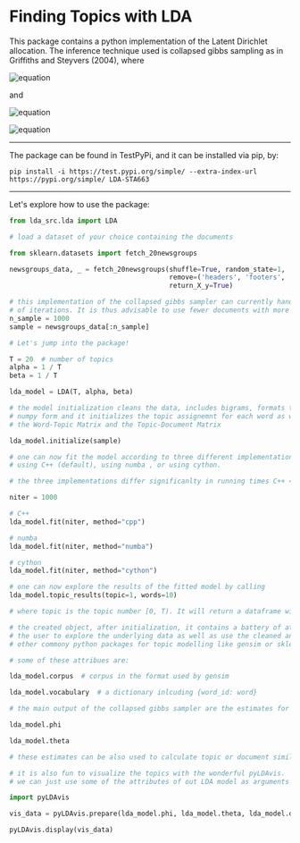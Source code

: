 # Finding Topics with LDA

This package contains a python implementation of the Latent Dirichlet allocation. The inference technique used is collapsed gibbs sampling as in Griffiths and Steyvers (2004), where

![equation](https://latex.codecogs.com/svg.image?P\left(z_{i}=j&space;\mid&space;\mathbf{z}_{-i},&space;\mathbf{w}\right)&space;\propto&space;\frac{n_{-i,&space;j}^{\left(w_{i}\right)}&plus;\beta}{n_{-i,&space;j}^{(\cdot)}&plus;W&space;\beta}&space;\frac{n_{-i,&space;j}^{\left(d_{i}\right)}&plus;\alpha}{n_{-i,&space;n}^{\left(d_{i}\right)}&plus;T&space;\alpha})

and

![equation](https://latex.codecogs.com/svg.image?\hat{\phi}_{j}^{(w)}=\frac{n_{j}^{(\text&space;{w})}&plus;\beta}{n_{j}^{(\cdot)}&plus;W&space;\beta}&space;)

![equation](https://latex.codecogs.com/svg.image?\hat{\theta}_{j}^{(d)}=\frac{n_{j}^{(d)}&plus;\alpha}{n^{(d)}&plus;T&space;\alpha})

---

The package can be found in TestPyPi, and it can be installed via pip, by: 

```
pip install -i https://test.pypi.org/simple/ --extra-index-url https://pypi.org/simple/ LDA-STA663
```

---


Let's explore how to use the package:

```python
from lda_src.lda import LDA

# load a dataset of your choice containing the documents 

from sklearn.datasets import fetch_20newsgroups

newsgroups_data, _ = fetch_20newsgroups(shuffle=True, random_state=1,
                                        remove=('headers', 'footers', 'quotes'),
                                        return_X_y=True)

# this implementation of the collapsed gibbs sampler can currently handle many documents only when using a limited number
# of iterations. It is thus advisable to use fewer documents with more iterations
n_sample = 1000
sample = newsgroups_data[:n_sample]

# Let's jump into the package!

T = 20  # number of topics
alpha = 1 / T
beta = 1 / T

lda_model = LDA(T, alpha, beta)

# the model initialization cleans the data, includes bigrams, formats the documents in compressed 
# numpy form and it initializes the topic assignemnt for each word as well as 
# the Word-Topic Matrix and the Topic-Document Matrix

lda_model.initialize(sample)

# one can now fit the model according to three different implementations: 
# using C++ (default), using numba , or using cython. 

# the three implementations differ significanlty in running times C++ << numba << cython

niter = 1000

# C++
lda_model.fit(niter, method="cpp")

# numba
lda_model.fit(niter, method="numba")

# cython
lda_model.fit(niter, method="cython")

# one can now explore the results of the fitted model by calling
lda_model.topic_results(topic=1, words=10)

# where topic is the topic number [0, T). It will return a dataframe with the top words for the selected topic.

# the created object, after initialization, it contains a battery of attributes that sllow
# the user to explore the underlying data as well as use the cleaned and processed data as input in
# other commony python packages for topic modelling like gensim or sklearn.

# some of these attribues are:

lda_model.corpus  # corpus in the format used by gensim

lda_model.vocabulary  # a dictionary inlcuding {word_id: word}

# the main output of the collapsed gibbs sampler are the estimates for phi and theta:

lda_model.phi

lda_model.theta

# these estimates can be also used to calculate topic or document similarities.

# it is also fun to visualize the topics with the wonderful pyLDAvis. 
# we can just use some of the attributes of out LDA model as arguments for pyLDAvis. 

import pyLDAvis

vis_data = pyLDAvis.prepare(lda_model.phi, lda_model.theta, lda_model.doc_length, lda_model.vocab, lda_model.term_frequency)

pyLDAvis.display(vis_data)
```
